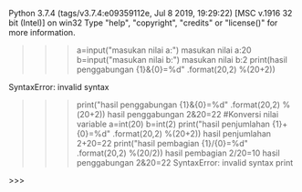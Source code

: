 Python 3.7.4 (tags/v3.7.4:e09359112e, Jul  8 2019, 19:29:22) [MSC v.1916 32 bit (Intel)] on win32
Type "help", "copyright", "credits" or "license()" for more information.
>>> a=input("masukan nilai a:")
masukan nilai a:20
>>> b=input("masukan nilai b:")
masukan nilai b:2
>>> print(hasil penggabungan {1}&{0}=%d" .format(20,2) %(20+2))
      
SyntaxError: invalid syntax
>>> print("hasil penggabungan {1}&{0}=%d" .format(20,2) %(20+2))
hasil penggabungan 2&20=22
>>> #Konversi nilai variable
>>> a=int(20)
>>> b=int(2)
>>> print("hasil penjumlahan {1}+{0}=%d" .format(20,2) %(20+2))
hasil penjumlahan 2+20=22
>>> print("hasil pembagian {1}/{0}=%d" .format(20,2) %(20/2))
hasil pembagian 2/20=10
>>> hasil penggabungan 2&20=22
SyntaxError: invalid syntax
>>> print
<built-in function print>
>>> 
